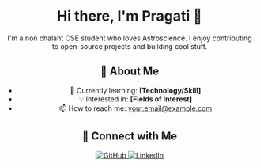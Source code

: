 <div align="center">
  <h1>Hi there, I'm Pragati 👋</h1>
  <p>
    I'm a non chalant CSE student who loves Astroscience.
    I enjoy contributing to open-source projects and building cool stuff.
  </p>
  
  <h2>🚀 About Me</h2>
  <ul>
    <li>🌱 Currently learning: <strong>[Technology/Skill]</strong></li>
    <li>💡 Interested in: <strong>[Fields of Interest]</strong></li>
    <li>📫 How to reach me: <a href="mailto:your.email@example.com">your.email@example.com</a></li>
  </ul>

  <h2>📌 Connect with Me</h2>
  <p>
    <a href="https://github.com/yourgithub" target="_blank">
      <img src="https://img.shields.io/badge/GitHub-333.svg?&style=for-the-badge&logo=github&logoColor=white" alt="GitHub" />
    </a>
    <a href="https://www.linkedin.com/in/yourlinkedin" target="_blank">
      <img src="https://img.shields.io/badge/LinkedIn-0077B5.svg?&style=for-the-badge&logo=linkedin&logoColor=white" alt="LinkedIn" />
    </a>
  </p>
</div>

